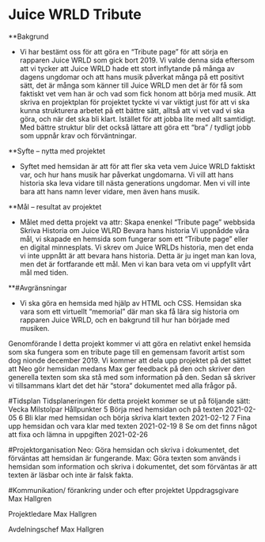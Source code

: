 # Juice WRLD Tribute

**Bakgrund
- Vi har bestämt oss för att göra en “Tribute page” för att sörja en rapparen Juice WRLD som gick bort 2019. Vi valde denna sida eftersom att vi tycker att Juice WRLD hade ett stort inflytande på många av dagens ungdomar och att hans musik påverkat många på ett positivt sätt, det är många som känner till Juice WRLD men det är för få som faktiskt vet vem han är och vad som fick honom att börja med musik.  Att skriva en projektplan för projektet tyckte vi var viktigt just för att vi ska kunna strukturera arbetet på ett bättre sätt, alltså att vi vet vad vi ska göra, och när det ska bli klart. Istället för att jobba lite med allt samtidigt. Med bättre struktur blir det också lättare att göra ett “bra” / tydligt jobb som uppnår krav och förväntningar.

**Syfte – nytta med projektet
- Syftet med hemsidan är att för att fler ska veta vem Juice WRLD faktiskt var, och hur hans musik har påverkat ungdomarna. Vi vill att hans historia ska leva vidare till nästa generations ungdomar. Men vi vill inte bara att hans namn lever vidare, men även hans musik. 

**Mål – resultat av projektet
- Målet med detta projekt va attr:
Skapa enenkel “Tribute page” webbsida
Skriva Historia om Juice WLRD
Bevara hans historia
Vi uppnådde våra mål, vi skapade en hemsida som fungerar som ett “Tribute page” eller en digital minnesplats. Vi skrev om Juice WRLDs historia, men det enda vi inte uppnått är att bevara hans historia. Detta är ju inget man kan lova, men det är fortfarande ett mål. Men vi kan bara veta om vi uppfyllt vårt mål med tiden. 

**#Avgränsningar 
- Vi ska göra en hemsida med hjälp av HTML och CSS. Hemsidan ska vara som ett virtuellt “memorial” där man ska få lära sig historia om rapparen Juice WRLD, och en bakgrund till hur han började med musiken. 

Genomförande
I detta projekt kommer vi att göra en relativt enkel hemsida som ska fungera som en tribute page till en gemensam favorit artist som dog nionde december 2019. Vi kommer att dela upp projektet på det sättet att Neo gör hemsidan medans Max ger feedback på den och skriver den generella texten som ska stå med som information på den. Sedan så skriver vi tillsammans klart det det här “stora“ dokumentet med alla frågor på.


#Tidsplan
Tidsplaneringen för detta projekt kommer se ut på följande sätt:
Vecka
Milstolpar
Hållpunkter
5
Börja med hemsidan och på texten
2021-02-05
6
Bli klar med hemsidan och börja skriva klart texten
2021-02-12
7
Fina upp hemsidan och vara klar med texten
2021-02-19
8
Se om det finns något att fixa och lämna in uppgiften
2021-02-26



#Projektorganisation
Neo: Göra hemsidan och skriva i dokumentet, det förväntas att hemsidan är fungerande.
Max: Göra texten som används i hemsidan som information och skriva i dokumentet, det som förväntas är att texten är läsbar och inte är falsk fakta.

#Kommunikation/ förankring under och efter projektet
	Uppdragsgivare	
Max Hallgren

Projektledare
Max Hallgren

Avdelningschef
	Max Hallgren



